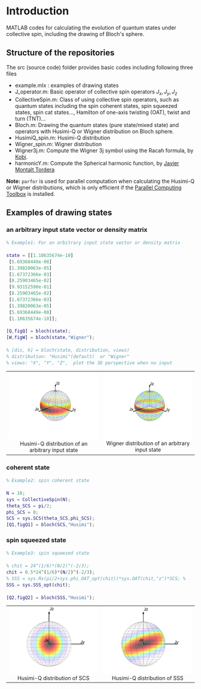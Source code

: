 # Introduction

MATLAB codes for calculating the evolution of quantum states under collective spin, including the drawing of Bloch's sphere.


## Structure of the repositories
The src (source code) folder provides basic codes including following three files
* example.mlx : examples of drawing states
* J_operator.m: Basic operator of collective spin operators $J_x,J_y,J_z$
* CollectiveSpin.m: Class of using collective spin operators, such as quantum states including the spin coherent states, spin squeezed states, spin cat states..., Hamilton of one-axis twisting (OAT), twist and turn (TNT)...
* Bloch.m:      Drawing the quantum states (pure state/mixed state) and operators with Husimi-Q or Wigner distribution on Bloch sphere.
* HusimiQ_spin.m: Husimi-Q distribution
* Wigner_spin.m: Wigner distribution
* Wigner3j.m: Compute the Wigner 3j symbol using the Racah formula, by [Kobi](https://www.mathworks.com/matlabcentral/fileexchange/20619-wigner3j-symbol). 
* harmonicY.m: Compute the Spherical harmonic function, by [Javier Montalt Tordera](https://github.com/jmontalt/harmonicY/releases/tag/v2.0.1)

**Note:**  `parfor` is used for parallel computation when calculating the Husimi-Q or Wigner distributions, which is only efficient if the [Parallel Computing Toolbox](https://www.mathworks.com/products/parallel-computing.html) is installed.

## Examples of drawing states 

### an arbitrary input state vector or density matrix

```matlab
% Example1: For an arbitrary input state vector or density matrix

state = [[1.10635674e-10]
 [5.69368449e-08]
 [1.39820063e-05]
 [1.67372366e-03]
 [8.25903465e-02]
 [9.93152590e-01]
 [8.25903465e-02]
 [1.67372366e-03]
 [1.39820063e-05]
 [5.69368449e-08]
 [1.10635674e-10]];

[Q,figQ] = bloch(state);
[W,figW] = bloch(state,"Wigner");

% [dis, h] = bloch(state, distribution, views)
% distribution: "Husimi"(default)  or "Wigner"
% views: "X", "Y", "Z",  plot the 3D perspective when no input
```

<table>
    <tr>
        <td><center><img src="fig/ESS.png"> Husimi-Q distribution of an arbitrary input state </center> </td>
        <td><center><img src="fig/ESS_Wigner.png"> Wigner distribution of an arbitrary input state </center> </td>
    </tr>
</table>

### coherent state 
```matlab
% Example2: spin coherent state 

N = 10;
sys = CollectiveSpin(N);
theta_SCS = pi/2;
phi_SCS = 0;
SCS = sys.SCS(theta_SCS,phi_SCS);
[Q1,figQ1] = bloch(SCS,"Husimi");

```


### spin squeezed state 
```matlab
% Example3: spin squeezed state 

% chit = 24^(1/6)*(N/2)^(-2/3); 
chit = 0.5*24^(1/6)*(N/2)^(-2/3);
% SSS = sys.Rx(pi/2+sys.phi_OAT_opt(chit))*sys.OAT(chit,"z")*SCS; %
SSS = sys.SSS_opt(chit);

[Q2,figQ2] = bloch(SSS,"Husimi");

```


<table>
    <tr>
        <td><center><img src="fig/SCS.png"> Husimi-Q distribution of SCS </center> </td>
        <td><center><img src="fig/SSS.png"> Husimi-Q distribution of SSS </center> </td>
    </tr>
</table>